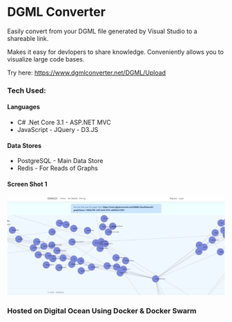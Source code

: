 # DGML Converter

Easily convert from your DGML file generated by Visual Studio to a shareable link.

Makes it easy for devlopers to share knowledge. Conveniently allows you to visualize large code bases.

Try here: https://www.dgmlconverter.net/DGML/Upload

### Tech Used:

#### Languages

- C# .Net Core 3.1 - ASP.NET MVC
- JavaScript - JQuery - D3.JS

#### Data Stores

- PostgreSQL - Main Data Store
- Redis - For Reads of Graphs

#### Screen Shot 1
![Demo_Screenshot_1](Demo_Screenshot_1.PNG)


### Hosted on Digital Ocean Using Docker & Docker Swarm
